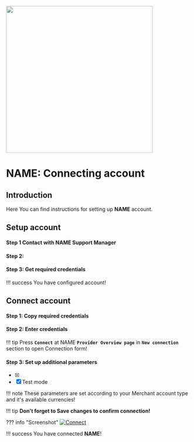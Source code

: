 <img src="https://static.openfintech.io/payment_providers/name/logo.svg?w=400" width="400px">

# NAME: Connecting account

## Introduction

Here You can find  instructions for setting up **NAME**  account.

## Setup account

#### Step 1 Contact with NAME Support Manager


#### Step 2: 



#### Step 3: Get required credentials


!!! success
    You have configured account!




## Connect account

#### Step 1: Copy required credentials


#### Step 2: Enter credentials


!!! tip
    Press **```Connect```** at NAME **```Provider Overview page```** in **```New connection```** section to open Connection form!


#### Step 3: Set up additional parameters 

- [x] 
- [x] Test mode

!!! note
    These parameters are set according to your Merchant account type and it's available currencies!

!!! tip
    **Don't forget to Save changes to confirm connection!**

??? info "Screenshot"
    [![Connect](images/name-step_connect.png)](images/name-step_connect.png)


!!! success
    You have connected **NAME**!
